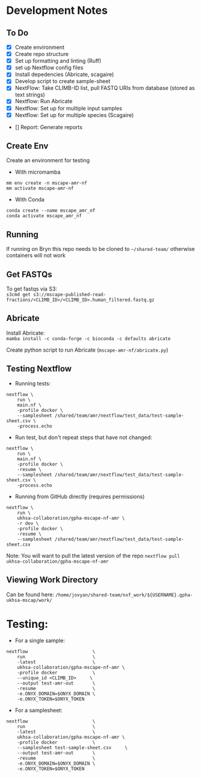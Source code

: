 # Development Notes

## To Do
- [x] Create environment
- [X] Create repo structure
- [X] Set up formatting and linting (Ruff)
- [X] set up Nextflow config files
- [X] Install depedencies (Abricate, scagaire)
- [X] Develop script to create sample-sheet
- [X] NextFlow: Take CLIMB-ID list, pull FASTQ URIs from database (stored as text strings)
- [X] Nextflow: Run Abricate 
- [X] Nextflow: Set up for multiple input samples
- [X] Nextflow: Set up for multiple species (Scagaire)
- [] Report: Generate reports


## Create Env
Create an environment for testing
- With micromamba
```
mm env create -n mscape-amr-nf
mm activate mscape-amr-nf
```
- With Conda
```
conda create --name mscape_amr_nf
conda activate mscape_amr_nf
```

## Running
If running on Bryn this repo needs to be cloned to `~/shared-team/` otherwise containers will not work

## Get FASTQs
To get fastqs via S3:   
`s3cmd get s3://mscape-published-read-fractions/<CLIMB_ID>/<CLIMB_ID>.human_filtered.fastq.gz`

## Abricate
Install Abricate:  
`mamba install -c conda-forge -c bioconda -c defaults abricate`

Create python script to run Abricate (`mscape-amr-nf/abricate.py`)

## Testing Nextflow
- Running tests:   
```
nextflow \
    run \
    main.nf \
    -profile docker \
    --samplesheet /shared/team/amr/nextflow/test_data/test-sample-sheet.csv \
    -process.echo

```

- Run test, but don't repeat steps that have not changed:
```
nextflow \
    run \
    main.nf \
    -profile docker \
    -resume \
    --samplesheet /shared/team/amr/nextflow/test_data/test-sample-sheet.csv \
    -process.echo
```

- Running from GitHub directly (requires permissions)
```
nextflow \
    run \
    ukhsa-collaboration/gpha-mscape-nf-amr \
    -r dev \
    -profile docker \
    -resume \
    --samplesheet /shared/team/amr/nextflow/test_data/test-sample-sheet.csv
```

Note: You will want to pull the latest version of the repo
`nextflow pull ukhsa-collaboration/gpha-mscape-nf-amr`

## Viewing Work Directory
Can be found here:
`/home/jovyan/shared-team/nxf_work/${USERNAME}.gpha-ukhsa-mscap/work/`


# Testing:
- For a single sample:
```
nextflow                        \
    run                         \
    -latest                     \
    ukhsa-collaboration/gpha-mscape-nf-amr \
    -profile docker             \
    --unique_id <CLIMB_ID>     \
    --output test-amr-out       \
    -resume                     \
    -e.ONYX_DOMAIN=$ONYX_DOMAIN \
    -e.ONYX_TOKEN=$ONYX_TOKEN
```
- For a samplesheet:
```
nextflow                        \
    run                         \
    -latest                     \
    ukhsa-collaboration/gpha-mscape-nf-amr \
    -profile docker             \
    --samplesheet test-sample-sheet.csv     \
    --output test-amr-out       \
    -resume                     \
    -e.ONYX_DOMAIN=$ONYX_DOMAIN \
    -e.ONYX_TOKEN=$ONYX_TOKEN
```